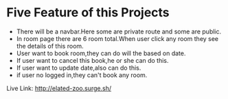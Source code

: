 # Five Feature of this Projects
* There will be a navbar.Here some are private route and some are public.
* In room page there are 6 room total.When user click any room they see the details of this room.
* User want to book room,they can do will the based on date.
* If user want to cancel this book,he or she can do this.
* If user want to update date,also can do this.
* if user no logged in,they can't book any room.


Live Link: http://elated-zoo.surge.sh/